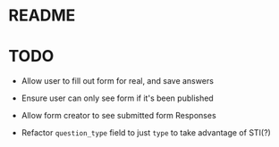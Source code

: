 # README

# TODO

* Allow user to fill out form for real, and save answers

* Ensure user can only see form if it's been published

* Allow form creator to see submitted form Responses

* Refactor `question_type` field to just `type` to take advantage of STI(?)

